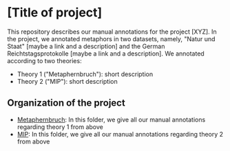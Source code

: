 # [Title of project]

This repository describes our manual annotations for the project [XYZ]. In the project, we annotated metaphors in two datasets, namely, "Natur und Staat" [maybe a link and a description] and the German Reichtstagsprotokolle [maybe a link and a description]. 
We annotated according to two theories:

* Theory 1 ("Metaphernbruch"): short description    
* Theory 2 ("MIP"): short description
      
      
## Organization of the project

* [Metaphernbruch](Metaphernbruch): In this folder, we give all our manual annotations regarding theory 1 from above
* [MIP](MIP): In this folder, we give all our manual annotations regarding theory 2 from above
